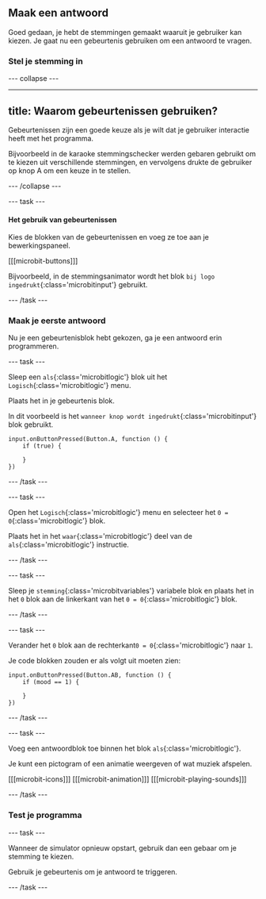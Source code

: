 ## Maak een antwoord

Goed gedaan, je hebt de stemmingen gemaakt waaruit je gebruiker kan kiezen.
Je gaat nu een gebeurtenis gebruiken om een antwoord te vragen.

### Stel je stemming in

\--- collapse ---

***

## title: Waarom gebeurtenissen gebruiken?

Gebeurtenissen zijn een goede keuze als je wilt dat je gebruiker interactie heeft met het programma.

Bijvoorbeeld in de karaoke stemmingschecker werden gebaren gebruikt om te kiezen uit verschillende stemmingen, en vervolgens drukte de gebruiker op knop A om een keuze in te stellen.

\--- /collapse ---

\--- task ---

#### Het gebruik van gebeurtenissen

Kies de blokken van de gebeurtenissen en voeg ze toe aan je bewerkingspaneel.

\[\[\[microbit-buttons]]]

Bijvoorbeeld, in de stemmingsanimator wordt het blok `bij logo ingedrukt`{:class='microbitinput'} gebruikt.

\--- /task ---

### Maak je eerste antwoord

Nu je een gebeurtenisblok hebt gekozen, ga je een antwoord erin programmeren.

\--- task ---

Sleep een `als`{:class='microbitlogic'} blok uit het `Logisch`{:class='microbitlogic'} menu.

Plaats het in je gebeurtenis blok.

In dit voorbeeld is het `wanneer knop wordt ingedrukt`{:class='microbitinput'} blok gebruikt.

```microbit
input.onButtonPressed(Button.A, function () {
    if (true) {
    	
    }
})
```

\--- /task ---

\--- task ---

Open het `Logisch`{:class='microbitlogic'} menu en selecteer het `0 = 0`{:class='microbitlogic'} blok.

Plaats het in het `waar`{:class='microbitlogic'} deel van de `als`{:class='microbitlogic'} instructie.

\--- /task ---

\--- task ---

Sleep je `stemming`{:class='microbitvariables'} variabele blok en plaats het in het `0` blok aan de linkerkant van het `0 = 0`{:class='microbitlogic'} blok.

\--- /task ---

\--- task ---

Verander het `0` blok aan de rechterkant`0 = 0`{:class='microbitlogic'} naar `1`.

Je code blokken zouden er als volgt uit moeten zien:

```microbit
input.onButtonPressed(Button.AB, function () {
    if (mood == 1) {
    	
    }
})
```

\--- /task ---

\--- task ---

Voeg een antwoordblok toe binnen het blok `als`{:class='microbitlogic'}.

Je kunt een pictogram of een animatie weergeven of wat muziek afspelen.

\[\[\[microbit-icons]]]
\[\[\[microbit-animation]]]
\[\[\[microbit-playing-sounds]]]

\--- /task ---

### Test je programma

\--- task ---

Wanneer de simulator opnieuw opstart, gebruik dan een gebaar om je stemming te kiezen.

Gebruik je gebeurtenis om je antwoord te triggeren.

\--- /task ---
